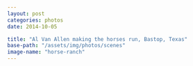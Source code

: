 ```yaml
---
layout: post
categories: photos
date: 2014-10-05

title: "Al Van Allen making the horses run, Bastop, Texas"
base-path: "/assets/img/photos/scenes"
image-name: "horse-ranch"
---
```

